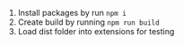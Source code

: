 1) Install packages by run `npm i`
2) Create build by running `npm run build`
3) Load dist folder into extensions for testing
